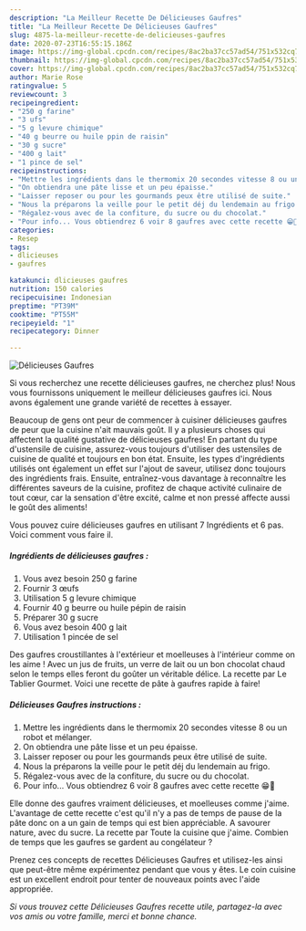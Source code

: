 ```yaml
---
description: "La Meilleur Recette De Délicieuses Gaufres"
title: "La Meilleur Recette De Délicieuses Gaufres"
slug: 4875-la-meilleur-recette-de-delicieuses-gaufres
date: 2020-07-23T16:55:15.186Z
image: https://img-global.cpcdn.com/recipes/8ac2ba37cc57ad54/751x532cq70/delicieuses-gaufres-photo-principale-de-la-recette.jpg
thumbnail: https://img-global.cpcdn.com/recipes/8ac2ba37cc57ad54/751x532cq70/delicieuses-gaufres-photo-principale-de-la-recette.jpg
cover: https://img-global.cpcdn.com/recipes/8ac2ba37cc57ad54/751x532cq70/delicieuses-gaufres-photo-principale-de-la-recette.jpg
author: Marie Rose
ratingvalue: 5
reviewcount: 3
recipeingredient:
- "250 g farine"
- "3 ufs"
- "5 g levure chimique"
- "40 g beurre ou huile ppin de raisin"
- "30 g sucre"
- "400 g lait"
- "1 pince de sel"
recipeinstructions:
- "Mettre les ingrédients dans le thermomix 20 secondes vitesse 8 ou un robot et mélanger."
- "On obtiendra une pâte lisse et un peu épaisse."
- "Laisser reposer ou pour les gourmands peux être utilisé de suite."
- "Nous la préparons la veille pour le petit déj du lendemain au frigo."
- "Régalez-vous avec de la confiture, du sucre ou du chocolat."
- "Pour info... Vous obtiendrez 6 voir 8 gaufres avec cette recette 😁🤣"
categories:
- Resep
tags:
- dlicieuses
- gaufres

katakunci: dlicieuses gaufres 
nutrition: 150 calories
recipecuisine: Indonesian
preptime: "PT39M"
cooktime: "PT55M"
recipeyield: "1"
recipecategory: Dinner

---
```



![Délicieuses Gaufres](https://img-global.cpcdn.com/recipes/8ac2ba37cc57ad54/751x532cq70/delicieuses-gaufres-photo-principale-de-la-recette.jpg)

Si vous recherchez une recette délicieuses gaufres, ne cherchez plus! Nous vous fournissons uniquement le meilleur délicieuses gaufres ici. Nous avons également une grande variété de recettes à essayer.

Beaucoup de gens ont peur de commencer à cuisiner délicieuses gaufres de peur que la cuisine n'ait mauvais goût. Il y a plusieurs choses qui affectent la qualité gustative de délicieuses gaufres! En partant du type d'ustensile de cuisine, assurez-vous toujours d'utiliser des ustensiles de cuisine de qualité et toujours en bon état. Ensuite, les types d'ingrédients utilisés ont également un effet sur l'ajout de saveur, utilisez donc toujours des ingrédients frais. Ensuite, entraînez-vous davantage à reconnaître les différentes saveurs de la cuisine, profitez de chaque activité culinaire de tout cœur, car la sensation d'être excité, calme et non pressé affecte aussi le goût des aliments!

<!--inarticleads1-->

Vous pouvez cuire délicieuses gaufres en utilisant 7 Ingrédients et 6 pas. Voici comment vous faire il.

##### Ingrédients de délicieuses gaufres :

1. Vous avez besoin 250 g farine
1. Fournir 3 œufs
1. Utilisation 5 g levure chimique
1. Fournir 40 g beurre ou huile pépin de raisin
1. Préparer 30 g sucre
1. Vous avez besoin 400 g lait
1. Utilisation 1 pincée de sel


Des gaufres croustillantes à l&#39;extérieur et moelleuses à l&#39;intérieur comme on les aime ! Avec un jus de fruits, un verre de lait ou un bon chocolat chaud selon le temps elles feront du goûter un véritable délice. La recette par Le Tablier Gourmet. Voici une recette de pâte à gaufres rapide à faire! 

<!--inarticleads2-->

##### Délicieuses Gaufres instructions :

1. Mettre les ingrédients dans le thermomix 20 secondes vitesse 8 ou un robot et mélanger.
1. On obtiendra une pâte lisse et un peu épaisse.
1. Laisser reposer ou pour les gourmands peux être utilisé de suite.
1. Nous la préparons la veille pour le petit déj du lendemain au frigo.
1. Régalez-vous avec de la confiture, du sucre ou du chocolat.
1. Pour info... Vous obtiendrez 6 voir 8 gaufres avec cette recette 😁🤣


Elle donne des gaufres vraiment délicieuses, et moelleuses comme j&#39;aime. L&#39;avantage de cette recette c&#39;est qu&#39;il n&#39;y a pas de temps de pause de la pâte donc on a un gain de temps qui est bien appréciable. A savourer nature, avec du sucre. La recette par Toute la cuisine que j&#39;aime. Combien de temps que les gaufres se gardent au congélateur ? 

<!--inarticleads1-->

<p>
Prenez ces concepts de recettes Délicieuses Gaufres et utilisez-les ainsi que peut-être même expérimentez pendant que vous y êtes. Le coin cuisine est un excellent endroit pour tenter de nouveaux points avec l'aide appropriée.
</p>

<p>
<i>Si vous trouvez cette Délicieuses Gaufres recette utile, partagez-la avec vos amis ou votre famille, merci et bonne chance.</i>
</p>

